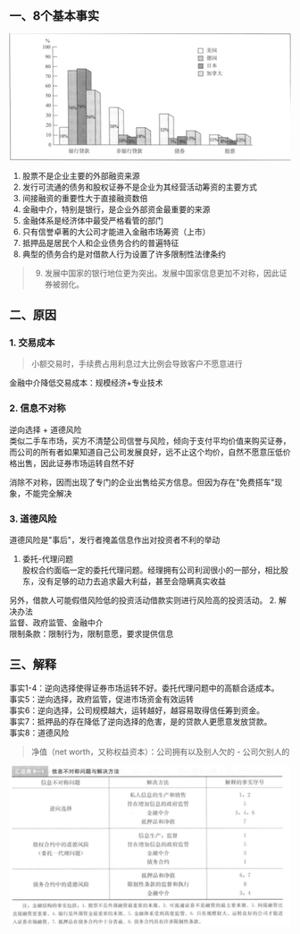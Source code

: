 ## 一、8个基本事实  
![](1.png)
1. 股票不是企业主要的外部融资来源  
2. 发行可流通的债务和股权证券不是企业为其经营活动筹资的主要方式  
3. 间接融资的重要性大于直接融资数倍  
4. 金融中介，特别是银行，是企业外部资金最重要的来源  
5. 金融体系是经济体中最受严格看管的部门  
6. 只有信誉卓著的大公司才能进入金融市场筹资（上市）  
7. 抵押品是居民个人和企业债务合约的普遍特征  
8. 典型的债务合约是对借款人行为设置了许多限制性法律条约  
> 9. 发展中国家的银行地位更为突出。发展中国家信息更加不对称，因此证券被弱化。
## 二、原因  
### 1. 交易成本  
> 小额交易时，手续费占用利息过大比例会导致客户不愿意进行  
  
金融中介降低交易成本：规模经济+专业技术  
### 2. 信息不对称  
逆向选择 + 道德风险  
类似二手车市场，买方不清楚公司信誉与风险，倾向于支付平均价值来购买证券，而公司的所有者如果知道自己公司发展良好，远不止这个均价，自然不愿意压低价格出售，因此证券市场运转自然不好  
  
消除不对称，因而出现了专门的企业出售给买方信息。但因为存在"免费搭车"现象，不能完全解决  
### 3. 道德风险  
道德风险是"事后"，发行者掩盖信息作出对投资者不利的举动  
1. 委托-代理问题  
股权合约面临一定的委托代理问题。经理拥有公司利润很小的一部分，相比股东，没有足够的动力去追求最大利益，甚至会隐瞒真实收益  
  
另外，借款人可能假借风险低的投资活动借款实则进行风险高的投资活动。
2. 解决办法  
监督、政府监管、金融中介  
限制条款：限制行为，限制意愿，要求提供信息
## 三、解释  
事实1-4：逆向选择使得证券市场运转不好。委托代理问题中的高额合适成本。  
事实5：逆向选择，政府监管，促进市场资金有效运转  
事实6：逆向选择，公司规模越大，运转越好，越容易取得信任筹到资金。  
事实7：抵押品的存在降低了逆向选择的危害，是的贷款人更愿意发放贷款。  
事实8：道德风险
> 净值（net worth，又称权益资本）：公司拥有以及别人欠的 - 公司欠别人的  
>  
![](2.png)